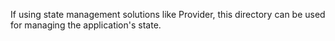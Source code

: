 If using state management solutions like Provider, this directory can be used for managing the application's state.
